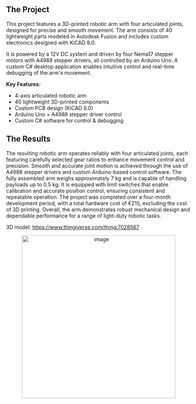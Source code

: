 ## The Project
This project features a 3D-printed robotic arm with four articulated joints, designed for precise and smooth movement. The arm consists of 40 lightweight parts modeled in Autodesk Fusion and includes custom electronics designed with KiCAD 8.0.

It is powered by a 12V DC system and driven by four Nema17 stepper motors with A4988 stepper drivers, all controlled by an Arduino Uno. A custom C# desktop application enables intuitive control and real-time debugging of the arm's movement.

**Key Features:**
- 4-axis articulated robotic arm
- 40 lightweight 3D-printed components
- Custom PCB design (KiCAD 8.0)
- Arduino Uno + A4988 stepper driver control
- Custom C# software for control & debugging

## The Results

The resulting robotic arm operates reliably with four articulated joints, each featuring carefully selected gear ratios to enhance movement control and precision. Smooth and accurate joint motion is achieved through the use of A4988 stepper drivers and custom Arduino-based control software. The fully assembled arm weighs approximately 7 kg and is capable of handling payloads up to 0.5 kg. It is equipped with limit switches that enable calibration and accurate position control, ensuring consistent and repeatable operation. The project was completed over a four-month development period, with a total hardware cost of €215, excluding the cost of 3D printing. Overall, the arm demonstrates robust mechanical design and dependable performance for a range of light-duty robotic tasks.

3D model:
https://www.thingiverse.com/thing:7028567

<p align="center">
  <img width="418" height="443" alt="image" src="https://github.com/user-attachments/assets/eb980cd1-2861-4b8a-96ba-4c7ca1b1e934" />
</p>

